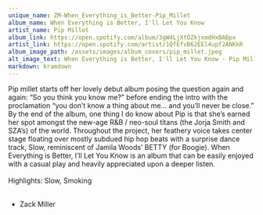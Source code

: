 ```yaml
---
unique_name: ZM-When_Everything_is_Better-Pip_Millet
album_name: When Everything is Better, I'll Let You Know
artist_name: Pip Millet
album_link: https://open.spotify.com/album/3gW4LjXtOZkjxmdHxBABpx
artist_link: https://open.spotify.com/artist/1QfEfvB62EEl4upf2ANKkR
album_image_path: /assets/images/album_covers/pip_millet.jpeg
alt_image_text: When Everything is Better, I'll Let You Know - Pip Millet
markdown: kramdown
---
```


Pip millet starts off her lovely debut album posing the question again and again: “So you think you know me?” before ending the intro with the proclamation “you don’t know a thing about me… and you’ll never be close.” By the end of the album, one thing I do know about Pip is that she’s earned her spot amongst the new-age R&amp;B / neo-soul titans (the Jorja Smith and SZA’s) of the world. Throughout the project, her feathery voice takes center stage floating over mostly subdued hip hop beats with a surprise dance track, Slow, reminiscent of Jamila Woods’ BETTY (for Boogie). When Everything is Better, I’ll Let You Know is an album that can be easily enjoyed with a casual play and heavily appreciated upon a deeper listen. 
<br>
<br>
Highlights: Slow, Smoking 
<br>
<br>
- Zack Miller